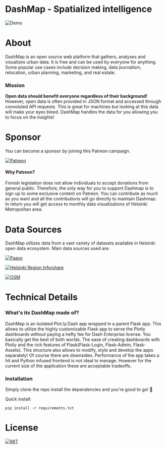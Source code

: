 # DashMap - Spatialized intelligence

![Demo](website/static/images/notebook.gif) 

# **About**
DashMap is an open source web platform that gathers, analyses and visualizes urban data. It is free and can be used by everyone for anything. Some popular use cases include decision making, data journalism, relocation, urban planning, marketing, and real estate.

### **Mission**
**Open data should benefit everyone regardless of their background!** However, open data is often provided in JSON format and accessed through convoluted API requests. This is great for machines but looking at this data will make your eyes bleed. DashMap handles the data for you allowing you to focus on the insights!

# **Sponsor**
You can become a sponsor by joining this Patreon campaign. 

[![Patreon](https://img.shields.io/badge/Sponsor-on_Patreon-0088CC?style=for-the-badge&logo=patreon&logoColor=white)](https://www.patreon.com/geometrein)

#### **Why Patreon?**
Finnish legislation does not allow individuals to accept donations from general public. Therefore, the only way for you to support Dashmap is to sign up to some exclusive content on Patreon. You can contribute as much as you want and all the contributions will go directly to maintain Dashmap. In return you will get access to monthly data visualizations of Helsinki Metropolitan area.

# **Data Sources**
DashMap utilizes data from a vast variety of datasets available in Helsinki open data ecosystem.
Main data sources used are:

[![Paavo](https://img.shields.io/badge/Paavo-Statistics_Finland-0088CC?style=for-the-badge&logo=&logoColor=white)](https://www.stat.fi/tup/paavo/index_en.html)

[![Helsinki Region Inforshare](https://img.shields.io/badge/HRI-Helsinki_Region_Inforshare-0088CC?style=for-the-badge&logo=&logoColor=white)](https://hri.fi/en_gb/)

[![OSM](https://img.shields.io/badge/OSM-Open_Street_Map-0088CC?style=for-the-badge&logo=openstreetmap&logoColor=white)](https://www.openstreetmap.org/#map=6/65.453/26.069)

# **Technical Details**

### **What's its DashMap made of?**
 DashMap is an isolated Plot.ly.Dash app wrapped in a parent Flask app. This allows to utilize the highly customizable Flask app to serve the Plotly dashboards  without paying a hefty fee for Dash Enterprise license. You basically get the best of both worlds. The ease of creating dashboards with Plotly and the rich features of Flask(Flask-Login, Flask-Admin, Flask-Assets). This structure also allows to modify, style and develop the apps separately! Of course there are downsides. Performance of the app takes a hit and Python infused frontend is not ideal to manage. However for the current size of the application these are acceptable tradeoffs.

### **Installation**
Simply clone the repo install the dependencies and you're good to go! 🚀

Quick install:
```
pip install -r requirements.txt
```
# **License**
[![MIT](https://img.shields.io/badge/MIT-License-0088CC?style=for-the-badge&logo=&logoColor=white)](https://github.com/Geometrein/dashmap.io/blob/main/LICENSE)